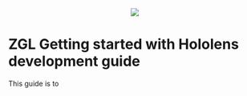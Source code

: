 <div style="text-align:center"><img src ="https://zerogravitylabs.ca/wp-content/uploads/2017/03/WEB_LOGO_WHITE_TEXT.png" /></div>


# ZGL Getting started with Hololens development guide

This guide is to 